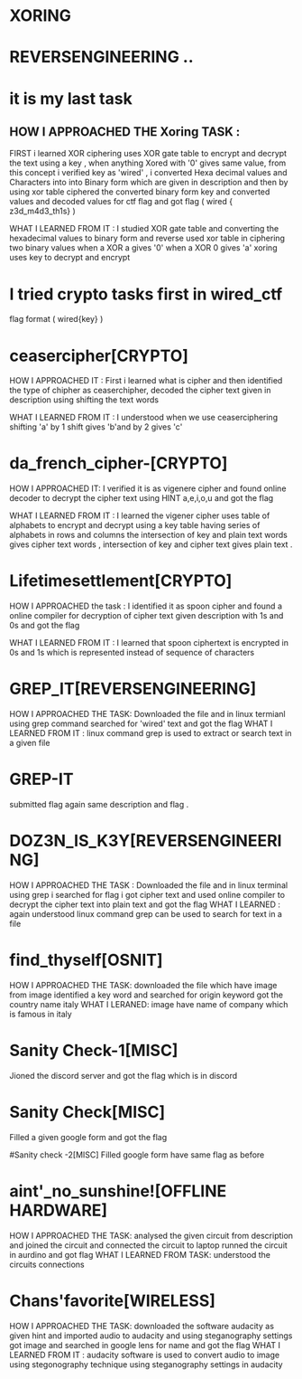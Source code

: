 # XORING
# REVERSENGINEERING ..
# it is my last task
## HOW I APPROACHED THE  Xoring TASK :
FIRST i learned XOR ciphering uses XOR gate table to encrypt and decrypt the text using a key ,
when anything  Xored with '0' gives same value, from this concept i verified  key as 'wired' ,
i converted Hexa decimal values and Characters into into Binary form which are given in description and then 
by using xor table ciphered the converted binary form key and converted values and decoded  values for ctf flag 
and got flag ( wired { z3d_m4d3_th1s} )
  
 WHAT I LEARNED FROM IT :
  I studied XOR gate table 
  and converting the hexadecimal values to binary form and reverse 
  used xor table in ciphering two binary values 
  when a XOR a gives '0'
  when a XOR  0 gives 'a'
  xoring uses key to decrypt and encrypt
  

# I tried crypto tasks first in wired_ctf 
flag format ( wired{key} )
# ceasercipher[CRYPTO]

HOW I APPROACHED IT :
  First i learned what is cipher and then identified the type of chipher as ceaserchipher,
  decoded the cipher text given in description using shifting the text words 
  
 WHAT I LEARNED FROM IT :
  I understood when we use ceaserciphering shifting 'a' by 1 shift gives
  'b'and by 2 gives  'c'
  
 # da_french_cipher-[CRYPTO]
 
 HOW I APPROACHED IT:
  I verified it is as vigenere cipher 
  and found online decoder to decrypt the cipher text using HINT a,e,i,o,u 
  and got the flag 
  
  WHAT I LEARNED FROM IT :
   I learned the vigener cipher uses table of alphabets to encrypt and decrypt using a key 
   table having series of alphabets in rows and columns the intersection of key and plain text words
   gives cipher text words , intersection of key and cipher text gives plain text .
   
 
 # Lifetimesettlement[CRYPTO]
 
  HOW I APPROACHED the task  :
   I identified it as spoon cipher and found a online compiler for decryption 
   of cipher text given description with 1s and 0s and got the flag 
   
   WHAT I LEARNED FROM IT :
    I learned that spoon ciphertext is encrypted in 0s and 1s
    which is represented instead of  sequence of characters 
    
  # GREP_IT[REVERSENGINEERING]
  HOW I APPROACHED THE TASK:
   Downloaded the file and  in linux termianl using grep command searched for 'wired'
   text and got the flag 
  WHAT I LEARNED FROM IT :
    linux command grep is used to extract or search text in a given file 
    
  # GREP-IT
  submitted flag again same description and flag .
  
  # DOZ3N_IS_K3Y[REVERSENGINEERING]
  HOW I APPROACHED THE TASK :
   Downloaded the file and in linux terminal using grep i searched for flag 
   i got cipher text and used online 
   compiler to decrypt the cipher text into plain text and got the flag 
  WHAT I LEARNED :
   again understood linux command grep can be  used to search for text in a file 
   
  # find_thyself[OSNIT]
  
  HOW I APPROACHED THE TASK:
   downloaded the file which have image from image identified a key word and searched for origin  keyword 
   got the country name italy 
  WHAT I LERANED:
   image have name of company which is famous in italy
   
  # Sanity Check-1[MISC]
   Jioned the discord  server and got the flag which is in discord
  
  # Sanity Check[MISC]
   Filled a given google form and got the flag 
  
  #Sanity check -2[MISC]
   Filled google form have same flag as before 
  
  # aint'_no_sunshine![OFFLINE HARDWARE]
  
  HOW I APPROACHED THE TASK:
   analysed the given circuit from description and joined the circuit 
   and connected the circuit to laptop runned the 
   circuit in aurdino and got flag 
  WHAT I LEARNED FROM TASK:
   understood the circuits connections 
   
  # Chans'favorite[WIRELESS]
  
  HOW I APPROACHED THE TASK:
   downloaded the software audacity as given hint and imported audio to audacity
   and using steganography settings
   got image and searched in google lens for name and got the flag 
  WHAT I LEARNED FROM IT :
    audacity software is used to convert audio to image using
    stegonography technique using steganography settings in audacity 
  
   




